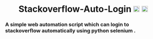 <h1 align="center"> Stackoverflow-Auto-Login  <img height="20px" src="https://raw.githubusercontent.com/detain/svg-logos/780f25886640cef088af994181646db2f6b1a3f8/svg/selenium-logo.svg"/> <img height="20px" src="https://raw.githubusercontent.com/rahuldkjain/github-profile-readme-generator/master/src/images/icons/Social/stack-overflow.svg"/> </h1> <h3> A simple web automation script which can login to stackoverflow automatically using python selenium .
